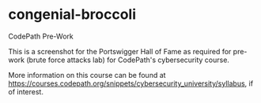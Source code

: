 # congenial-broccoli
CodePath Pre-Work

This is a screenshot for the Portswigger Hall of Fame as required for pre-work (brute force attacks lab) for CodePath's cybersecurity course.

More information on this course can be found at https://courses.codepath.org/snippets/cybersecurity_university/syllabus, if of interest.
